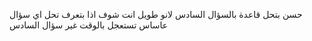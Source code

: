 حسن بتحل قاعدة بالسؤال السادس لانو طويل انت شوف اذا بتعرف تحل اي سؤال عاساس تستعجل  بالوقت
غير سؤال السادس

